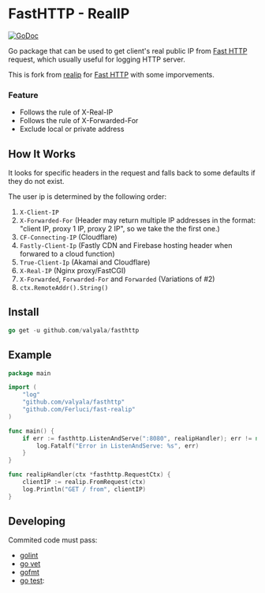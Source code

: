 # FastHTTP - RealIP

[![GoDoc](https://godoc.org/github.com/Ferluci/fast-realip?status.svg)](https://godoc.org/github.com/Ferluci/fast-realip)

Go package that can be used to get client's real public IP from [Fast HTTP](https://github.com/valyala/fasthttp) request, which usually useful for logging HTTP server.

This is fork from [realip](https://github.com/tomasen/realip) for [Fast HTTP](https://github.com/valyala/fasthttp) with some imporvements.
### Feature

* Follows the rule of X-Real-IP
* Follows the rule of X-Forwarded-For
* Exclude local or private address


## How It Works

It looks for specific headers in the request and falls back to some defaults if they do not exist.

The user ip is determined by the following order:

1. `X-Client-IP`  
2. `X-Forwarded-For` (Header may return multiple IP addresses in the format: "client IP, proxy 1 IP, proxy 2 IP", so we take the the first one.)
3. `CF-Connecting-IP` (Cloudflare)
4. `Fastly-Client-Ip` (Fastly CDN and Firebase hosting header when forwared to a cloud function)
5. `True-Client-Ip` (Akamai and Cloudflare)
6. `X-Real-IP` (Nginx proxy/FastCGI)
7. `X-Forwarded`, `Forwarded-For` and `Forwarded` (Variations of #2)
8. `ctx.RemoteAddr().String()`

## Install
```go
go get -u github.com/valyala/fasthttp
```
## Example

```go
package main

import (   
    "log"
    "github.com/valyala/fasthttp"
    "github.com/Ferluci/fast-realip"
)

func main() {  
    if err := fasthttp.ListenAndServe(":8080", realipHandler); err != nil {
        log.Fatalf("Error in ListenAndServe: %s", err)
    }
}

func realipHandler(ctx *fasthttp.RequestCtx) {
    clientIP := realip.FromRequest(ctx)
    log.Println("GET / from", clientIP)
}


```

## Developing

Commited code must pass:

* [golint](https://github.com/golang/lint)
* [go vet](https://godoc.org/golang.org/x/tools/cmd/vet)
* [gofmt](https://golang.org/cmd/gofmt)
* [go test](https://golang.org/cmd/go/#hdr-Test_packages):
